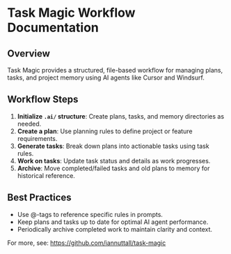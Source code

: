 # Task Magic Workflow Documentation

## Overview
Task Magic provides a structured, file-based workflow for managing plans, tasks, and project memory using AI agents like Cursor and Windsurf.

## Workflow Steps
1. **Initialize `.ai/` structure**: Create plans, tasks, and memory directories as needed.
2. **Create a plan**: Use planning rules to define project or feature requirements.
3. **Generate tasks**: Break down plans into actionable tasks using task rules.
4. **Work on tasks**: Update task status and details as work progresses.
5. **Archive**: Move completed/failed tasks and old plans to memory for historical reference.

## Best Practices
- Use @-tags to reference specific rules in prompts.
- Keep plans and tasks up to date for optimal AI agent performance.
- Periodically archive completed work to maintain clarity and context.

For more, see: https://github.com/iannuttall/task-magic
